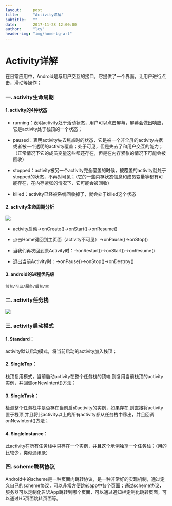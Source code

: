 ```yaml
---
layout:     post
title:      "Activity详解"
subtitle:   ""
date:       2017-11-28 12:00:00
author:     "lcy"
header-img: "img/home-bg-art"
---
```


# Activity详解
在日常应用中，Android是与用户交互的接口，它提供了一个界面，让用户进行点击，滑动等操作；
### 一. activity生命周期
#### 1. activity的4种状态
* running：表明activity处于活动状态，用户可以点击屏幕，屏幕会做出响应，它是activity处于栈顶的一个状态；

* paused：表明activity失去焦点时的状态，它是被一个非全屏的activity占据或者被一个透明的activity覆盖；处于可见，但是失去了和用户交互的能力；（正常情况下它的成员变量这些都还存在，但是在内存紧张的情况下可能会被回收）

* stopped：activity被另一个activity完全覆盖的时候，被覆盖的activity就处于stopped的状态，不再对可见；（它的一些内存状态信息和成员变量等都有可能存在，在内存紧张的情况下，它可能会被回收）

* killed：activity已经被系统回收掉了，就会处于killed这个状态

#### 2. activity生命周期分析
![](https://imgsa.baidu.com/exp/w=480/sign=fc075ffcaeaf2eddd4f148e1bd110102/5fdf8db1cb134954832dc99e544e9258d1094a1c.jpg)

* activity启动->onCreate()->onStart()->onResume()

* 点击Home键回到主页面（activity不可见）->onPause()->onStop()

* 当我们再次回到原Activity时：->onRestart()->onStart()->onResume()

* 退出当前Activity时：->onPause()->onStop()->onDestroy()

#### 3. android的进程优先级
    前台/可见/服务/后台/空

### 二. activity任务栈
![
](http://img.blog.csdn.net/20141224210418616?watermark/2/text/aHR0cDovL2Jsb2cuY3Nkbi5uZXQvZ3VvbGluX2Jsb2c=/font/5a6L5L2T/fontsize/400/fill/I0JBQkFCMA==/dissolve/70/gravity/SouthEast)
### 三. activity启动模式
#### 1. Standard：
activity默认启动模式，将当前启动的activity加入栈顶；

#### 2. SingleTop：
栈顶复用模式，当前启动activity在整个任务栈的顶端,则复用当前栈顶的activity实例，并回调onNewIntent()方法；

#### 3. SingleTask：
检测整个任务栈中是否存在当前启动activity的实例，如果存在,则直接将activity置于栈顶,并且将此activity以上的所有activity都从任务栈中移出，并且回调onNewIntent()方法；

#### 4. SingleInstance：
此activity在所有任务栈中只存在一个实例，并且这个示例独享一个任务栈；（用的比较少，类似通讯录）

### 四. scheme跳转协议
Android中的scheme是一种页面内跳转协议，是一种非常好的实现机制，通过定义自己的scheme协议，可以非常方便跳转app中各个页面；通过scheme协议，服务器可以定制化告诉App跳转到哪个页面，可以通过通知栏定制化跳转页面，可以通过H5页面跳转页面等。



